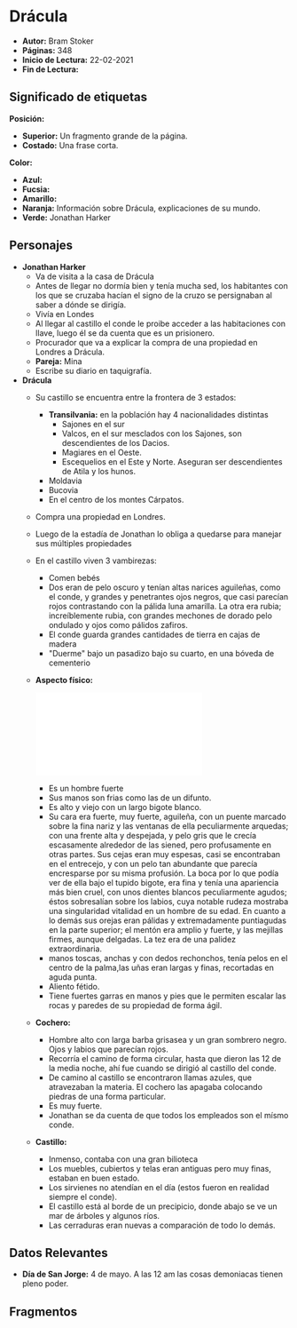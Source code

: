 # Drácula

- **Autor:** Bram Stoker
- **Páginas:** 348
- **Inicio de Lectura:** 22-02-2021
- **Fin de Lectura:**

## Significado de etiquetas

**Posición:**

- **Superior:** Un fragmento grande de la página.
- **Costado:** Una frase corta.

**Color:**

- **Azul:**
- **Fucsia:**
- **Amarillo:**
- **Naranja:** Información sobre Drácula, explicaciones de su mundo.
- **Verde:** Jonathan Harker
## Personajes

- **Jonathan Harker**
  - Va de visita a la casa de Drácula
  - Antes de llegar no dormía bien y tenía mucha sed, los habitantes con los que se cruzaba hacían el signo de la cruzo se persignaban al saber a dónde se dirigía.
  - Vivía en Londes
  - Al llegar al castillo el conde le proibe acceder a las habitaciones con llave, luego él se da cuenta que es un prisionero.
  - Procurador que va a explicar la compra de una propiedad en Londres a Drácula.
  - **Pareja:** Mina
  - Escribe su diario en taquigrafía.
- **Drácula**
  - Su castillo se encuentra entre la frontera de 3 estados:
    - **Transilvania:** en la población hay 4 nacionalidades distintas
      - Sajones en el sur
      - Valcos, en el sur mesclados con los Sajones, son descendientes de los Dacios.
      - Magiares en el Oeste.
      - Escequelios en el Este y Norte. Aseguran ser descendientes de Atila y los hunos.
    - Moldavia
    - Bucovia
    - En el centro de los montes Cárpatos.
  - Compra una propiedad en Londres.
  - Luego de la estadía de Jonathan lo obliga a quedarse para manejar sus múltiples propiedades
  - En el castillo viven 3 vambirezas:
    - Comen bebés
    - Dos eran de pelo oscuro y tenían altas narices aguileñas, como el conde, y grandes y penetrantes ojos negros, que casi parecían rojos contrastando con la pálida luna amarilla. La otra era rubia; increíblemente rubia, con grandes mechones de dorado pelo ondulado y ojos como pálidos zafiros.
    - El conde guarda grandes cantidades de tierra en cajas de madera
    - "Duerme" bajo un pasadizo bajo su cuarto, en una bóveda de cementerio
  - **Aspecto físico:**

      ![Drácula](./images/B002_000.md)

    - Es un hombre fuerte
    - Sus manos son frias como las de un difunto.
    - Es alto y viejo con un largo bigote blanco.
    - Su cara era fuerte, muy fuerte, aguileña, con un puente marcado sobre la fina nariz y las ventanas de ella peculiarmente arquedas; con una frente alta y despejada, y pelo gris que le crecía escasamente alrededor de las siened, pero profusamente en otras partes. Sus cejas eran muy espesas, casi se encontraban en el entrecejo, y con un pelo tan abundante que parecía encresparse por su misma profusión.  La boca por lo que podía ver de ella bajo el tupido bigote, era fina y tenía una apariencia más bien cruel, con unos dientes blancos peculiarmente agudos; éstos sobresalían sobre los labios, cuya notable rudeza mostraba una singularidad vitalidad en un hombre de su edad. En cuanto a lo demás sus orejas eran pálidas y extremadamente puntiagudas en la parte superior; el mentón era amplio y fuerte, y las mejillas firmes, aunque delgadas. La tez era de una palidez extraordinaria.
    - manos toscas, anchas y con dedos rechonchos, tenía pelos en el centro de la palma,las uñas eran largas y finas, recortadas en aguda punta.
    - Aliento fétido.
    - Tiene fuertes garras en manos y pies que le permiten escalar las rocas y paredes de su propiedad de forma ágil.
  - **Cochero:**
    - Hombre alto con larga barba grisasea y un gran sombrero negro. Ojos y labios que parecían rojos.
    - Recorría el camino de forma circular, hasta que dieron las 12 de la media noche, ahí fue cuando se dirigió al castillo del conde.
    - De camino al castillo se encontraron llamas azules, que atravezaban la materia. El cochero las apagaba colocando piedras de una forma particular.
    - Es muy fuerte.
    - Jonathan se da cuenta de que todos los empleados son el mísmo conde.
  - **Castillo:**
    - Inmenso, contaba con una gran bilioteca
    - Los muebles, cubiertos y telas eran antiguas pero muy finas, estaban en buen estado.
    - Los sirvienes no atendían en el día (estos fueron en realidad siempre el conde).
    - El castillo está al borde de un precipicio, donde abajo se ve un mar de árboles y algunos ríos.
    - Las cerraduras eran nuevas a comparación de todo lo demás.

## Datos Relevantes

- **Día de San Jorge:** 4 de mayo. A las 12 am las cosas demoniacas tienen pleno poder.

## Fragmentos